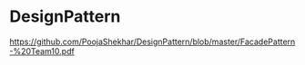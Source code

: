 # DesignPattern

https://github.com/PoojaShekhar/DesignPattern/blob/master/FacadePattern-%20Team10.pdf
